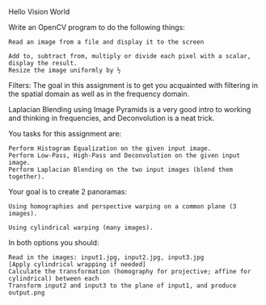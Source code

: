 Hello Vision World

Write an OpenCV program to do the following things:

    Read an image from a file and display it to the screen

    Add to, subtract from, multiply or divide each pixel with a scalar, display the result.
    Resize the image uniformly by ½

Filters:
The goal in this assignment is to get you acquainted with filtering in the spatial domain as well as in the frequency domain.

Laplacian Blending using Image Pyramids is a very good intro to working and thinking in frequencies, and Deconvolution is a neat trick.

You tasks for this assignment are:

    Perform Histogram Equalization on the given input image.
    Perform Low-Pass, High-Pass and Deconvolution on the given input image.
    Perform Laplacian Blending on the two input images (blend them together).
    
    
Your goal is to create 2 panoramas:

    Using homographies and perspective warping on a common plane (3 images).

    Using cylindrical warping (many images).

In both options you should:

    Read in the images: input1.jpg, input2.jpg, input3.jpg
    [Apply cylindrical wrapping if needed]
    Calculate the transformation (homography for projective; affine for cylindrical) between each
    Transform input2 and input3 to the plane of input1, and produce output.png
